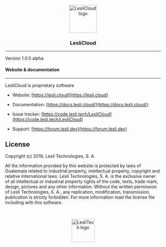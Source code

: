 <p align="center">
	<a href="https://lesli.cloud" target="_blank">
		<img width="90" alt="LesliCloud logo" src="https://cdn.lesli.tech/leslicloud/brand/leslicloud_isotipo-nomargin.png" />
	</a>
</p>

<h3 align="center">LesliCloud</h3>

---

Version 1.0.0 alpha


#### Website & documentation
-------

LesliCloud is proprietary software

* Website: [https://lesli.cloud](https://lesli.cloud)

* Documentation: [https://docs.lesli.cloud/](https://docs.lesli.cloud/)

* Issue tracker: [https://code.lesli.tech/LesliCloud](https://code.lesli.tech/LesliCloud)

* Support: [https://forum.lesli.dev](https://forum.lesli.dev)

License
-------
Copyright (c) 2019, Lesli Technologies, S. A.

All the information provided by this website is protected by laws of Guatemala related 
to industrial property, intellectual property, copyright and relative international laws. 
Lesli Technologies, S. A. is the exclusive owner of all intellectual or industrial property
rights of the code, texts, trade mark, design, pictures and any other information.
Without the written permission of Lesli Technologies, S. A., any replication, modification,
transmission, publication is strictly forbidden.
For more information read the license file including with this software.

<br/>

<p align="center">
	<a href="https://www.lesli.tech" target="_blank">
		<img width="75" alt="LesliTech logo" src="https://cdn.lesli.tech/lesli/brand/lesli_isotipo-nomargin.svg" />
	</a>
</p>
